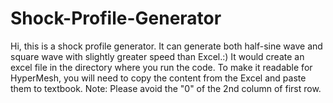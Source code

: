 # Shock-Profile-Generator
Hi, this is a shock profile generator. It can generate both half-sine wave and square wave with slightly greater speed than Excel.:)
It would create an excel file in the directory where you run the code. To make it readable for HyperMesh, you will need to copy the content from the Excel and paste them to textbook.
Note: Please avoid the "0" of the 2nd column of first row. 
